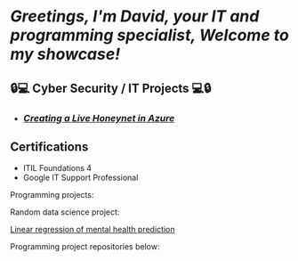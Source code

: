 ***<h1>Greetings, I'm David, your IT and programming specialist,
Welcome to my showcase!***

<h2>🔒💻 Cyber Security / IT Projects 💻🔒</h2>

- ***<h3>[Creating a Live Honeynet in Azure](https://github.com/davidsoundar/Honeynet-Azure)</h3>***

    
<h2> Certifications </h2>
    
- ITIL Foundations 4
- Google IT Support Professional

Programming projects:


Random data science project: 

[Linear regression of mental health prediction](https://mental-health-predictor.onrender.com/)


Programming project repositories below:
